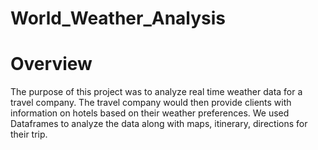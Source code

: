 # World_Weather_Analysis

# Overview

The purpose of this project was to analyze real time weather data for a travel company.  The travel company would then provide clients with information on hotels based on their weather preferences. We used Dataframes to analyze the data along with maps, itinerary, directions for their trip.
